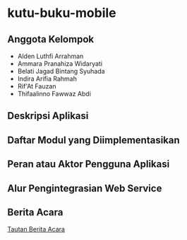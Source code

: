 # kutu-buku-mobile
## Anggota Kelompok
- Alden Luthfi Arrahman
- Ammara Pranahiza Widaryati
- Belati Jagad Bintang Syuhada
- Indira Arifia Rahmah
- Rif'At Fauzan
- Thifaalinno Fawwaz Abdi

## Deskripsi Aplikasi

## Daftar Modul yang Diimplementasikan

## Peran atau Aktor Pengguna Aplikasi

## Alur Pengintegrasian Web Service

## Berita Acara
[Tautan Berita Acara](https://docs.google.com/spreadsheets/d/18GQfyYNx_iN4UH1nmWpxSdw4dudi7gPD8o1Cf4D0Gj0/edit?usp=sharing)
